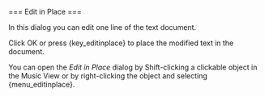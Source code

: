 === Edit in Place ===

In this dialog you can edit one line of the text document.

Click OK or press {key_editinplace} to place the modified text in the document.

You can open the *Edit in Place* dialog by Shift-clicking a clickable object in
the Music View or by right-clicking the object and selecting {menu_editinplace}.
